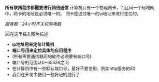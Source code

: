 ﻿

**所有联网程序都需要进行网络通信**
计算机只有一个物理网卡，而且同一个局域网中，网卡的地址是必须唯一的。
网卡是通过唯一的ip地址来进行定位的。

*服务器：24小时不关机的电脑*

![在这里插入图片描述](https://img-blog.csdnimg.cn/d114cc9bc13a442e8fe914d715cc0aec.png?x-oss-process=image/watermark,type_ZHJvaWRzYW5zZmFsbGJhY2s,shadow_50,text_Q1NETiBAcHVyaXR5LWdvb2Q=,size_20,color_FFFFFF,t_70,g_se,x_16)

 - **ip地址用来定位计算机**
 - **端口号用来定位具体的应用程序**
 - (所有需要通信联网的软件必须要有端口号)
 - 端口号的范围从0~65536之间
 - 在计算机中有一些默认端口号，最好不要使用，例如http服务的80
 - 我们在开发中使用一些好记的就行了

